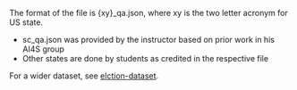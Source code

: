 The format of the file is {xy}_qa.json, where xy is the two letter acronym for US state.

* sc_qa.json was provided by the instructor based on prior work in his AI4S group
* Other states are done by students as credited in the respective file

For a wider dataset, see [elction-dataset](https://github.com/ai4society/election-dataset/).
